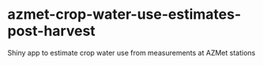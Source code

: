 # azmet-crop-water-use-estimates-post-harvest
Shiny app to estimate crop water use from measurements at AZMet stations
